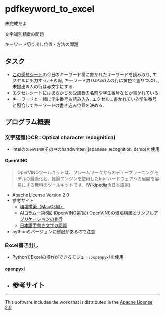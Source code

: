 # pdfkeyword_to_excel

未完成だよ

文字識別精度の問題

キーワード切り出し位置・方法の問題


## タスク
- [この感想シート](./temp/template.pdf)の今日のキーワード欄に書かれたキーワードを読み取り, エクセルに出力する. その際, キーワード数TOP3の人の行は黄色で塗りつぶし, 未提出の人の行は赤文字にする. 
- エクセルシートにはあらかじめ受講者の名前や学生番号などが書かれている. 
- キーワードと一緒に学生番号も読み込み, エクセルに書かれている学生番号と照合してキーワードの書き込み位置を決める. 


## プログラム概要

### 文字認識(OCR : Optical character recognition)
- Intelの`OpenVINO`(その中のhandwritten_japanese_recognition_demo)を使用

#### OpenVINO
> OpenVINOツールキットは、フレームワークからのディープラーニングモデルの最適化と、推論エンジンを使用したIntelハードウェアへの展開を容易にする無料のツールキットです。([Wikipedia](https://en.wikipedia.org/wiki/OpenVINO)の日本語訳)
- Apache License Version 2.0 
- 参考サイト
  - [環境構築（MacOS編）](https://openvino.jp/configuration-macos/)
  - [AIコラムー第6回 (OpenVINO第1回) OpenVINOの環境構築とサンプルアプリケーションの実行](https://www.nskint.co.jp/2020/07/10/ai_column_6/)
  - [日本語手書き文字の認識](https://openvino.jp/handwritten-japanese/)
- pythonのバージョンに制限があるので注意


### Excel書き出し
- PythonでExcelの操作ができるモジュール`openpyxl`を使用

#### openpyxl
- 参考サイト
  - 





***
This software includes the work that is  distributed in the [Apache License 2.0](http://www.apache.org/licenses/LICENSE-2.0)



